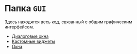 # Папка `GUI`

Здесь находятся весь код, связанный с общим графическим интерфейсом.

- [Диалоговые окна](dialogs.md)
- [Кастомные виджеты](widgets.md)
- [Окна](windows.md)
